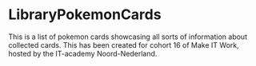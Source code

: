 # LibraryPokemonCards

This is a list of pokemon cards showcasing all sorts of information about collected cards.
This has been created for cohort 16 of Make IT Work, hosted by the IT-academy Noord-Nederland.
